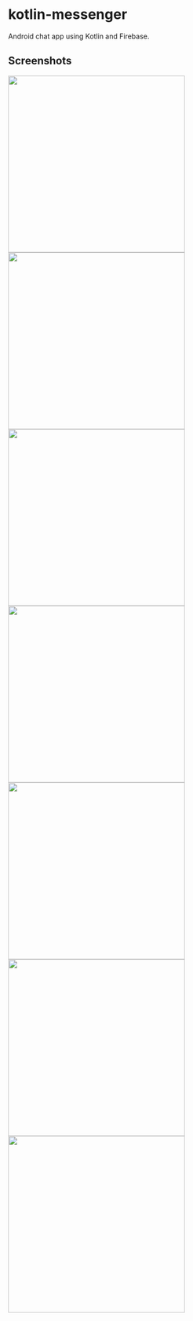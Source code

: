 # kotlin-messenger
Android chat app using Kotlin and Firebase.

## Screenshots
<p>
  <img src="screenshots/Screenshot01.png" width="360">
  <img src="screenshots/Screenshot02.png" width="360">
  <img src="screenshots/Screenshot03.png" width="360">
  <img src="screenshots/Screenshot04.png" width="360">
  <img src="screenshots/Screenshot05.png" width="360">
  <img src="screenshots/Screenshot06.png" width="360">
  <img src="screenshots/Screenshot07.png" width="360">
</p>
